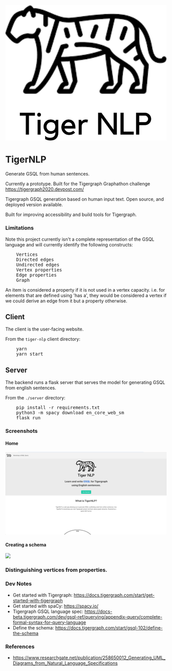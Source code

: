 <p align='center'>
    <img src='./img/tiger_nlp_trans.png'>
</p>


# TigerNLP
Generate GSQL from human sentences.

Currently a prototype. Built for the Tigergraph Graphathon challenge https://tigergraph2020.devpost.com/

Tigergraph GSQL generation based on human input text. Open source, and deployed version available.

Built for improving accessibility and build tools for Tigergraph. 

### Limitations

Note this project currently isn't a complete representation of the GSQL language and will currently identify the following constructs:
<pre>
    Vertices
    Directed edges
    Undirected edges
    Vertex properties
    Edge properties
    Graph
</pre>


An item is considered a property if it is not used in a vertex capacity. i.e. for elements that are defined using 'has a', they would be considered a vertex if we could derive an edge from it but a property otherwise.

## Client

The client is the user-facing website.

From the `tiger-nlp` client directory:

<pre>
    yarn
    yarn start
</pre>

## Server

The backend runs a flask server that serves the model for generating GSQL from english sentences.

From the `./server` directory:

<pre>
    pip install -r requirements.txt
    python3 -m spacy download en_core_web_sm
    flask run
</pre>

### Screenshots

#### Home
<img src="./img//home.png" width='800'/>

#### Creating a schema
<img src="./img/main2.png" width='800'/>

### Distinguishing vertices from properties.


### Dev Notes

* Get started with Tigergraph: https://docs.tigergraph.com/start/get-started-with-tigergraph
* Get started with spaCy: https://spacy.io/
* Tigergraph GSQL language spec: https://docs-beta.tigergraph.com/dev/gsql-ref/querying/appendix-query/complete-formal-syntax-for-query-language
* Define the schema: https://docs.tigergraph.com/start/gsql-102/define-the-schema


### References
* https://www.researchgate.net/publication/258650012_Generating_UML_Diagrams_from_Natural_Language_Specifications